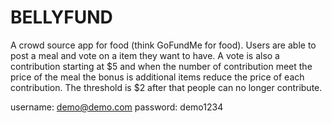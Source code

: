 # BELLYFUND

A crowd source app for food (think GoFundMe for food). Users are able to post a meal and vote on a item they want to have. 
A vote is also a contribution starting at $5 and when the number of contribution meet the price of the meal the bonus is additional items reduce the price of each contribution. The threshold is $2 after that people can no longer contribute. 

username: demo@demo.com 
password: demo1234
                    

